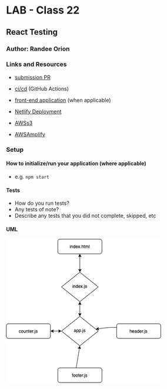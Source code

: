 # LAB - Class 22

## React Testing

### Author: Randee Orion

### Links and Resources

- [submission PR](https://github.com/randee-401-advanced-javascript/lab22/pull/1)
- [ci/cd](http://xyz.com) (GitHub Actions)
- [front-end application](http://xyz.com) (when applicable)

- [Netlify Deployment](https://cranky-mclean-96bfee.netlify.app)

- [AWSs3](http://401jslab22.s3-website-us-west-2.amazonaws.com/)

- [AWSAmplify](https://attempt1.d3dqz7v4pqh95q.amplifyapp.com/)

### Setup


#### How to initialize/run your application (where applicable)

- e.g. `npm start`


#### Tests

- How do you run tests?
- Any tests of note?
- Describe any tests that you did not complete, skipped, etc

#### UML

![UML Diagram](lab22UML.png)